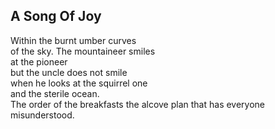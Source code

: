A Song Of Joy
-------------
Within the burnt umber curves  
of the sky. The mountaineer smiles  
at the pioneer  
but the uncle does not smile  
when he looks at the squirrel one  
and the sterile ocean.  
The order of the breakfasts the alcove plan that has everyone misunderstood.  
